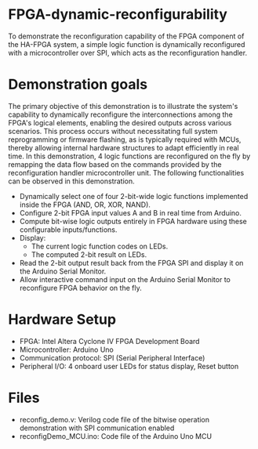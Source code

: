 # FPGA-dynamic-reconfigurability
To demonstrate the reconfiguration capability of the FPGA component of the HA-FPGA system, a simple logic function is dynamically reconfigured with a microcontroller over SPI, which acts as the reconfiguration handler.

# Demonstration goals
The primary objective of this demonstration is to illustrate the system's capability to dynamically reconfigure the interconnections among the FPGA's logical elements, enabling the desired outputs across various scenarios. This process occurs without necessitating full system reprogramming or firmware flashing, as is typically required with MCUs, thereby allowing internal hardware structures to adapt efficiently in real time.
In this demonstration, 4 logic functions are reconfigured on the fly by remapping the data flow based on the commands provided by the reconfiguration handler microcontroller unit. The following functionalities can be observed in this demonstration.

* Dynamically select one of four 2-bit-wide logic functions implemented inside the FPGA (AND, OR, XOR, NAND).
* Configure 2-bit FPGA input values A and B in real time from Arduino.
* Compute bit-wise logic outputs entirely in FPGA hardware using these configurable inputs/functions.
* Display:
  * The current logic function codes on LEDs.
  * The computed 2-bit result on LEDs.
* Read the 2-bit output result back from the FPGA SPI and display it on the Arduino Serial Monitor.
* Allow interactive command input on the Arduino Serial Monitor to reconfigure FPGA behavior on the fly.

# Hardware Setup
* FPGA: Intel Altera Cyclone IV FPGA Development Board
* Microcontroller: Arduino Uno
* Communication protocol: SPI (Serial Peripheral Interface)
* Peripheral I/O: 4 onboard user LEDs for status display, Reset button

# Files
* reconfig_demo.v: Verilog code file of the bitwise operation demonstration with SPI communication enabled
* reconfigDemo_MCU.ino: Code file of the Arduino Uno MCU
